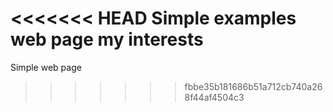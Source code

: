 <<<<<<< HEAD
Simple examples web page my interests
=======
Simple web page
>>>>>>> fbbe35b181686b51a712cb740a268f44af4504c3
